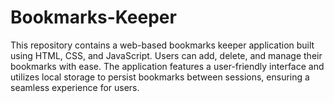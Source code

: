 # Bookmarks-Keeper
This repository contains a web-based bookmarks keeper application built using HTML, CSS, and JavaScript. Users can add, delete, and manage their bookmarks with ease. The application features a user-friendly interface and utilizes local storage to persist bookmarks between sessions, ensuring a seamless experience for users.
